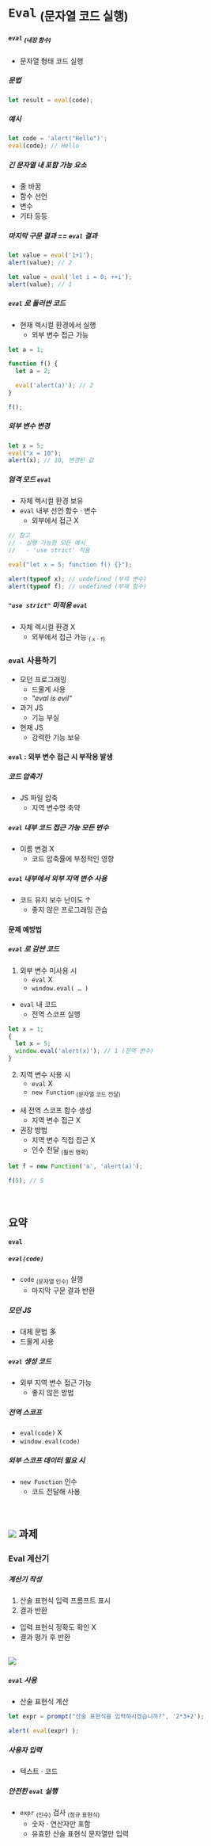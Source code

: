 `Eval` <sub>(문자열 코드 실행)</sub>
========================

##### `eval` <sub>(내장 함수)</sub>
- 문자열 형태 코드 실행

##### 문법
```javascript
let result = eval(code);
```

##### 예시
```javascript
let code = 'alert("Hello")';
eval(code); // Hello
```

##### 긴 문자열 내 포함 가능 요소
- 줄 바꿈
- 함수 선언
- 변수
- 기타 등등

##### 마지막 구문 결과 == `eval` 결과
```javascript
let value = eval('1+1');
alert(value); // 2

let value = eval('let i = 0; ++i');
alert(value); // 1
```

##### `eval` 로 둘러싼 코드
- 현재 렉시컬 환경에서 실행
  - 외부 변수 접근 가능
```javascript
let a = 1;

function f() {
  let a = 2;

  eval('alert(a)'); // 2
}

f();
```

##### 외부 변수 변경
```javascript
let x = 5;
eval("x = 10");
alert(x); // 10, 변경된 값
```

##### 엄격 모드 `eval`
- 자체 렉시컬 환경 보유
- `eval` 내부 선언 함수 · 변수
  - 외부에서 접근 X
```javascript
// 참고
// - 실행 가능한 모든 예시
//   - 'use strict' 적용

eval("let x = 5; function f() {}");

alert(typeof x); // undefined (부재 변수)
alert(typeof f); // undefined (부재 함수)
```

##### `"use strict"` 미적용 `eval`
- 자체 렉시컬 환경 X
  - 외부에서 접근 가능 <sub>( `x` · `f`)</sub>

### `eval` 사용하기
- 모던 프로그래밍
  - 드물게 사용
  - _"eval is evil"_
- 과거 JS
  - 기능 부실
- 현재 JS
  - 강력한 기능 보유

#### `eval` : 외부 변수 접근 시 부작용 발생

##### 코드 압축기
- JS 파일 압축
  - 지역 변수명 축약

##### `eval` 내부 코드 접근 가능 모든 변수
- 이름 변경 X
  - 코드 압축률에 부정적인 영향

##### `eval` 내부에서 외부 지역 변수 사용
- 코드 유지 보수 난이도 ↑
  - 좋지 않은 프로그래밍 관습

#### 문제 예방법

##### `eval` 로 감싼 코드
1. 외부 변수 미사용 시
    - `eval` X
    - `window.eval( … )`
- `eval` 내 코드
  - 전역 스코프 실행
```javascript
let x = 1;
{
  let x = 5;
  window.eval('alert(x)'); // 1 (전역 변수)
}
```
2. 지역 변수 사용 시
    - `eval` X
    - `new Function` <sub>(문자열 코드 전달)</sub>
- 새 전역 스코프 함수 생성
  - 지역 변수 접근 X
- 권장 방법
  - 지역 변수 직접 접근 X
  - 인수 전달 <sub>(훨씬 명확)</sub>
```javascript
let f = new Function('a', 'alert(a)');

f(5); // 5
```

<br />

## 요약

#### `eval`

##### `eval(code)`
- `code` <sub>(문자열 인수)</sub> 실행
  - 마지막 구문 결과 반환

##### 모던 JS
- 대체 문법 多
- 드물게 사용

##### `eval` 생성 코드
- 외부 지역 변수 접근 가능
  - 좋지 않은 방법

##### 전역 스코프
- `eval(code)` X
- `window.eval(code)`

##### 외부 스코프 데이터 필요 시
- `new Function` 인수
  - 코드 전달해 사용

<br />

## <img src="../../images/commons/icons/circle-check-solid.svg" /> 과제

### Eval 계산기

##### 계산기 작성
1. 산술 표현식 입력 프롬프트 표시
2. 결과 반환
- 입력 표현식 정확도 확인 X
- 결과 평가 후 반환

<br />

<img src="../../images/commons/icons/circle-answer.svg" />

##### `eval` 사용
- 산술 표현식 계산
```javascript
let expr = prompt("산술 표현식을 입력하시겠습니까?", '2*3+2');

alert( eval(expr) );
```

##### 사용자 입력
- 텍스트 · 코드

##### 안전한 `eval` 실행
- `expr` <sub>(인수)</sub> 검사 <sub>(정규 표현식)</sub>
  - 숫자 · 연산자만 포함
  - 유효한 산술 표현식 문자열만 입력
